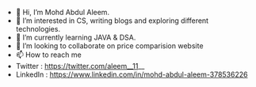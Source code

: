 - 👋 Hi, I’m Mohd Abdul Aleem.
- 👀 I’m interested in CS, writing blogs and exploring different technologies.
- 🌱 I’m currently learning JAVA & DSA. 
- 💞️ I’m looking to collaborate on price comparision website
- 📫 How to reach me 
- Twitter : https://twitter.com/aleem__11__
- LinkedIn : https://www.linkedin.com/in/mohd-abdul-aleem-378536226

<!---
mohdaleem061/mohdaleem061 is a ✨ special ✨ repository because its `README.md` (this file) appears on your GitHub profile.
You can click the Preview link to take a look at your changes.
--->
